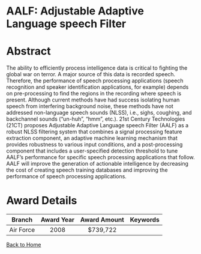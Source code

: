 
AALF: Adjustable Adaptive Language speech Filter
================================================

# Abstract


The ability to efficiently process intelligence data is critical to fighting the global war on terror.  A major source of this data is recorded speech.  Therefore, the performance of speech processing applications (speech recognition and speaker identification applications, for example) depends on pre-processing to find the regions in the recording where speech is present.  Although current methods have had success isolating human speech from interfering background noise, these methods have not addressed non-language speech sounds (NLSS), i.e., sighs, coughing, and backchannel sounds (“un-huh”, “hmm”, etc.). 21st Century Technologies (21CT) proposes Adjustable Adaptive Language speech Filter (AALF) as a robust NLSS filtering system that combines a signal processing feature extraction component, an adaptive machine learning mechanism that provides robustness to various input conditions, and a post-processing component that includes a user-specified detection threshold to tune AALF’s performance for specific speech processing applications that follow.  AALF will improve the generation of actionable intelligence by decreasing the cost of creating speech training databases and improving the performance of speech processing applications.  

# Award Details

|Branch|Award Year|Award Amount|Keywords|
| :---: | :---: | :---: | :---: |
|Air Force|2008|$739,722||
  
  


[Back to Home](https://github.com/chrischow/dod_sbir_awards/Reports/DJ/#1302)